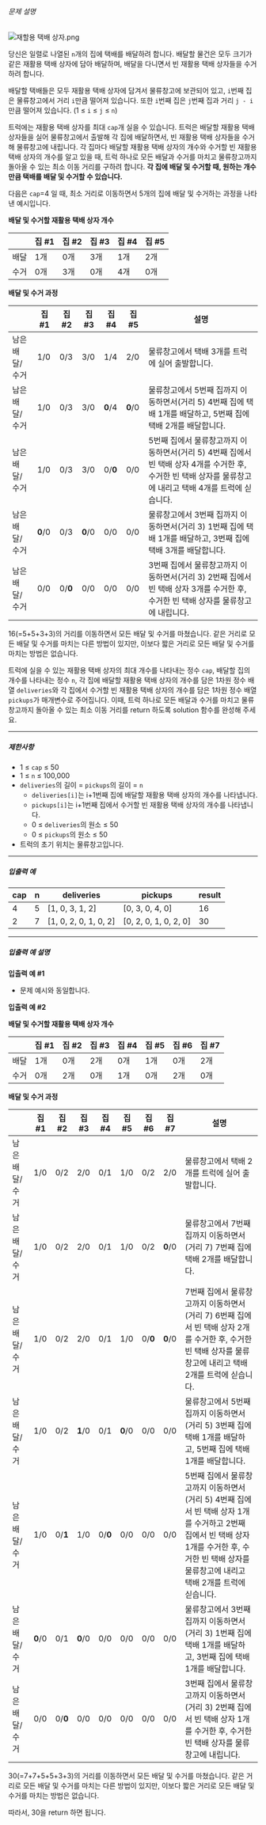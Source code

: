 
###### 문제 설명


![재할용 택배 상자.png](https://grepp-programmers.s3.ap-northeast-2.amazonaws.com/files/production/7ce63a07-3abd-40a1-87cc-c1f664393aa0/%E1%84%8C%E1%85%A2%E1%84%92%E1%85%A1%E1%86%AF%E1%84%8B%E1%85%AD%E1%86%BC%20%E1%84%90%E1%85%A2%E1%86%A8%E1%84%87%E1%85%A2%20%E1%84%89%E1%85%A1%E1%86%BC%E1%84%8C%E1%85%A1.png)


당신은 일렬로 나열된 `n`개의 집에 택배를 배달하려 합니다. 배달할 물건은 모두 크기가 같은 재활용 택배 상자에 담아 배달하며, 배달을 다니면서 빈 재활용 택배 상자들을 수거하려 합니다.   

배달할 택배들은 모두 재활용 택배 상자에 담겨서 물류창고에 보관되어 있고, `i`번째 집은 물류창고에서 거리 `i`만큼 떨어져 있습니다. 또한 `i`번째 집은 `j`번째 집과 거리 `j - i`만큼 떨어져 있습니다. (1 ≤ `i` ≤ `j` ≤ `n`)   

트럭에는 재활용 택배 상자를 최대 `cap`개 실을 수 있습니다. 트럭은 배달할 재활용 택배 상자들을 실어 물류창고에서 출발해 각 집에 배달하면서, 빈 재활용 택배 상자들을 수거해 물류창고에 내립니다. 각 집마다 배달할 재활용 택배 상자의 개수와 수거할 빈 재활용 택배 상자의 개수를 알고 있을 때, 트럭 하나로 모든 배달과 수거를 마치고 물류창고까지 돌아올 수 있는 최소 이동 거리를 구하려 합니다. **각 집에 배달 및 수거할 때, 원하는 개수만큼 택배를 배달 및 수거할 수 있습니다.**


다음은 `cap`=4 일 때, 최소 거리로 이동하면서 5개의 집에 배달 및 수거하는 과정을 나타낸 예시입니다. 


**배달 및 수거할 재활용 택배 상자 개수** 




|  | 집 #1 | 집 #2 | 집 #3 | 집 #4 | 집 #5 |
| --- | --- | --- | --- | --- | --- |
| 배달 | 1개 | 0개 | 3개 | 1개 | 2개 |
| 수거 | 0개 | 3개 | 0개 | 4개 | 0개 |


**배달 및 수거 과정**




|  | 집 #1 | 집 #2 | 집 #3 | 집 #4 | 집 #5 | 설명 |
| --- | --- | --- | --- | --- | --- | --- |
| 남은 배달/수거 | 1/0 | 0/3 | 3/0 | 1/4 | 2/0 | 물류창고에서 택배 3개를 트럭에 실어 출발합니다. |
| 남은 배달/수거 | 1/0 | 0/3 | 3/0 | **0**/4 | **0**/0 | 물류창고에서 5번째 집까지 이동하면서(거리 5) 4번째 집에 택배 1개를 배달하고, 5번째 집에 택배 2개를 배달합니다. |
| 남은 배달/수거 | 1/0 | 0/3 | 3/0 | 0/**0** | 0/0 | 5번째 집에서 물류창고까지 이동하면서(거리 5) 4번째 집에서 빈 택배 상자 4개를 수거한 후, 수거한 빈 택배 상자를 물류창고에 내리고 택배 4개를 트럭에 싣습니다. |
| 남은 배달/수거 | **0**/0 | 0/3 | **0**/0 | 0/0 | 0/0 | 물류창고에서 3번째 집까지 이동하면서(거리 3) 1번째 집에 택배 1개를 배달하고, 3번째 집에 택배 3개를 배달합니다. |
| 남은 배달/수거 | 0/0 | 0/**0** | 0/0 | 0/0 | 0/0 | 3번째 집에서 물류창고까지 이동하면서(거리 3) 2번째 집에서 빈 택배 상자 3개를 수거한 후, 수거한 빈 택배 상자를 물류창고에 내립니다. |


16(=5+5+3+3)의 거리를 이동하면서 모든 배달 및 수거를 마쳤습니다. 같은 거리로 모든 배달 및 수거를 마치는 다른 방법이 있지만, 이보다 짧은 거리로 모든 배달 및 수거를 마치는 방법은 없습니다. 


트럭에 실을 수 있는 재활용 택배 상자의 최대 개수를 나타내는 정수 `cap`, 배달할 집의 개수를 나타내는 정수 `n`, 각 집에 배달할 재활용 택배 상자의 개수를 담은 1차원 정수 배열 `deliveries`와 각 집에서 수거할 빈 재활용 택배 상자의 개수를 담은 1차원 정수 배열 `pickups`가 매개변수로 주어집니다. 이때, 트럭 하나로 모든 배달과 수거를 마치고 물류창고까지 돌아올 수 있는 최소 이동 거리를 return 하도록 solution 함수를 완성해 주세요.




---


##### 제한사항


* 1 ≤ `cap` ≤ 50
* 1 ≤ `n` ≤ 100,000
* `deliveries`의 길이 = `pickups`의 길이 = `n`
	+ `deliveries[i]`는 i+1번째 집에 배달할 재활용 택배 상자의 개수를 나타냅니다.
	+ `pickups[i]`는 i+1번째 집에서 수거할 빈 재활용 택배 상자의 개수를 나타냅니다.
	+ 0 ≤ `deliveries`의 원소 ≤ 50
	+ 0 ≤ `pickups`의 원소 ≤ 50
* 트럭의 초기 위치는 물류창고입니다.




---


##### 입출력 예




| cap | n | deliveries | pickups | result |
| --- | --- | --- | --- | --- |
| 4 | 5 | [1, 0, 3, 1, 2] | [0, 3, 0, 4, 0] | 16 |
| 2 | 7 | [1, 0, 2, 0, 1, 0, 2] | [0, 2, 0, 1, 0, 2, 0] | 30 |




---


##### 입출력 예 설명


**입출력 예 #1**


* 문제 예시와 동일합니다.


**입출력 예 #2**


**배달 및 수거할 재활용 택배 상자 개수** 




|  | 집 #1 | 집 #2 | 집 #3 | 집 #4 | 집 #5 | 집 #6 | 집 #7 |
| --- | --- | --- | --- | --- | --- | --- | --- |
| 배달 | 1개 | 0개 | 2개 | 0개 | 1개 | 0개 | 2개 |
| 수거 | 0개 | 2개 | 0개 | 1개 | 0개 | 2개 | 0개 |


**배달 및 수거 과정**




|  | 집 #1 | 집 #2 | 집 #3 | 집 #4 | 집 #5 | 집 #6 | 집 #7 | 설명 |
| --- | --- | --- | --- | --- | --- | --- | --- | --- |
| 남은 배달/수거 | 1/0 | 0/2 | 2/0 | 0/1 | 1/0 | 0/2 | 2/0 | 물류창고에서 택배 2개를 트럭에 실어 출발합니다. |
| 남은 배달/수거 | 1/0 | 0/2 | 2/0 | 0/1 | 1/0 | 0/2 | **0**/0 | 물류창고에서 7번째 집까지 이동하면서(거리 7) 7번째 집에 택배 2개를 배달합니다. |
| 남은 배달/수거 | 1/0 | 0/2 | 2/0 | 0/1 | 1/0 | 0/**0** | **0**/0 | 7번째 집에서 물류창고까지 이동하면서(거리 7) 6번째 집에서 빈 택배 상자 2개를 수거한 후, 수거한 빈 택배 상자를 물류창고에 내리고 택배 2개를 트럭에 싣습니다. |
| 남은 배달/수거 | 1/0 | 0/2 | **1**/0 | 0/1 | **0**/0 | 0/0 | 0/0 | 물류창고에서 5번째 집까지 이동하면서(거리 5) 3번째 집에 택배 1개를 배달하고, 5번째 집에 택배 1개를 배달합니다. |
| 남은 배달/수거 | 1/0 | 0/**1** | 1/0 | 0/**0** | 0/0 | 0/0 | 0/0 | 5번째 집에서 물류창고까지 이동하면서(거리 5) 4번째 집에서 빈 택배 상자 1개를 수거하고 2번째 집에서 빈 택배 상자 1개를 수거한 후, 수거한 빈 택배 상자를 물류창고에 내리고 택배 2개를 트럭에 싣습니다. |
| 남은 배달/수거 | **0**/0 | 0/1 | **0**/0 | 0/0 | 0/0 | 0/0 | 0/0 | 물류창고에서 3번째 집까지 이동하면서(거리 3) 1번째 집에 택배 1개를 배달하고, 3번째 집에 택배 1개를 배달합니다. |
| 남은 배달/수거 | 0/0 | 0/**0** | 0/0 | 0/0 | 0/0 | 0/0 | 0/0 | 3번째 집에서 물류창고까지 이동하면서(거리 3) 2번째 집에서 빈 택배 상자 1개를 수거한 후, 수거한 빈 택배 상자를 물류창고에 내립니다. |


30(=7+7+5+5+3+3)의 거리를 이동하면서 모든 배달 및 수거를 마쳤습니다. 같은 거리로 모든 배달 및 수거를 마치는 다른 방법이 있지만, 이보다 짧은 거리로 모든 배달 및 수거를 마치는 방법은 없습니다.   

따라서, 30을 return 하면 됩니다.



